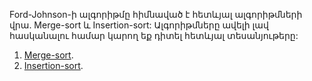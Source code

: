 Ford-Johnson-ի ալգորիթմը հիմնաված է հետևյալ ալգորիթմների վրա.
Merge-sort և Insertion-sort:
Ալգորիթմները ավելի լավ հասկանալու համար կարող եք դիտել հետևյալ տեսանյութերը:
1. [Merge-sort](https://www.youtube.com/watch?v=dENca26N6V4).
2. [Insertion-sort](https://www.youtube.com/watch?v=EdIKIf9mHk0).